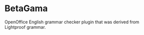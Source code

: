 BetaGama
========

OpenOffice English grammar checker plugin that was derived from Lightproof grammar.